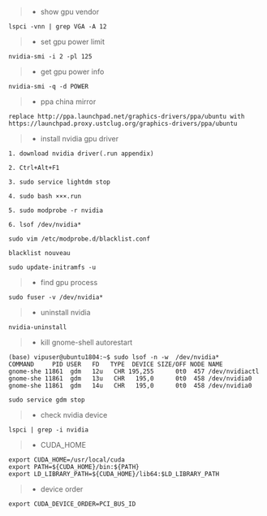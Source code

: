 > * show gpu vendor
```shell
lspci -vnn | grep VGA -A 12
```

> * set gpu power limit
```shell
nvidia-smi -i 2 -pl 125
```

> * get gpu power info
```shell
nvidia-smi -q -d POWER
```
> * ppa china mirror
```shell
replace http://ppa.launchpad.net/graphics-drivers/ppa/ubuntu with https://launchpad.proxy.ustclug.org/graphics-drivers/ppa/ubuntu
```
> * install nvidia gpu driver
```
1. download nvidia driver(.run appendix)

2. Ctrl+Alt+F1

3. sudo service lightdm stop

4. sudo bash ×××.run

5. sudo modprobe -r nvidia

6. lsof /dev/nvidia*

sudo vim /etc/modprobe.d/blacklist.conf

blacklist nouveau

sudo update-initramfs -u
```
> * find gpu process
```shell
sudo fuser -v /dev/nvidia*
```
> * uninstall nvidia
```shell
nvidia-uninstall
```
> * kill gnome-shell autorestart
```
(base) vipuser@ubuntu1804:~$ sudo lsof -n -w  /dev/nvidia*
COMMAND     PID USER   FD   TYPE  DEVICE SIZE/OFF NODE NAME
gnome-she 11861  gdm   12u   CHR 195,255      0t0  457 /dev/nvidiactl
gnome-she 11861  gdm   13u   CHR   195,0      0t0  458 /dev/nvidia0
gnome-she 11861  gdm   14u   CHR   195,0      0t0  458 /dev/nvidia0

sudo service gdm stop
```

> * check nvidia device
```
lspci | grep -i nvidia
```

> * CUDA_HOME
```
export CUDA_HOME=/usr/local/cuda
export PATH=${CUDA_HOME}/bin:${PATH}
export LD_LIBRARY_PATH=${CUDA_HOME}/lib64:$LD_LIBRARY_PATH
```

> * device order
```
export CUDA_DEVICE_ORDER=PCI_BUS_ID
```
